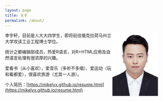 ```yaml
---
layout: page
title: 关于
permalink: /about/
---
```


<img align="right" width="150" height="210" src="https://github.com/MikeLYX/picture/blob/master/own%20picture/formal_photo.jpg?raw=true"/>

李宇轩，目前是人大大四学生，即将前往俄克拉荷马州立大学攻读工业工程博士学位。

统计之都编辑部成员，热爱R语言，对R+HTML应用及自然语言处理有很浓厚的兴趣。

爱看书（从小喜欢），爱音乐（多听不多唱）、爱运动（玩和看都爱），很喜欢旅游（尤其一人游）。

个人简历：[https://mikelyx.github.io/resume.html](https://mikelyx.github.io/resume.html)